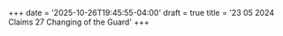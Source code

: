 +++
date = '2025-10-26T19:45:55-04:00'
draft = true
title = '23 05 2024 Claims 27 Changing of the Guard'
+++
